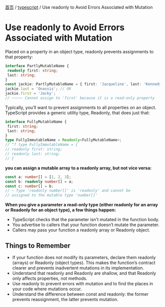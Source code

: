 [首页](https://printjs.github.io/blog) / [typescript](https://printjs.github.io/blog/docs/typescript) / Use readonly to Avoid Errors Associated with Mutation

# Use readonly to Avoid Errors Associated with Mutation

Placed on a property in an object type, readonly prevents assignments to that property:
```typescript
interface PartlyMutableName {
 readonly first: string;
 last: string;
}
const jackie: PartlyMutableName = { first: 'Jacqueline', last: 'Kennedy' };
jackie.last = 'Onassis'; // OK
jackie.first = 'Jacky';
// ~~~~~ Cannot assign to 'first' because it is a read-only property
```

Typically, you’ll want to prevent assignments to all properties on an object. TypeScript provides a generic utility type, Readonly<T>, that does just that:
```typescript
interface FullyMutableName {
 first: string;
 last: string;
}
type FullyImmutableName = Readonly<FullyMutableName>;
// ^? type FullyImmutableName = {
// readonly first: string;
// readonly last: string;
// }
```

**you can assign a mutable array to a readonly array, but not vice versa:**
```typescript
const a: number[] = [1, 2, 3];
const b: readonly number[] = a;
const c: number[] = b;
// ~ Type 'readonly number[]' is 'readonly' and cannot be
// assigned to the mutable type 'number[]'
```

**When you give a parameter a read-only type (either readonly for an array or Readonly for an object type), a few things happen:**
* TypeScript checks that the parameter isn’t mutated in the function body.
* You advertise to callers that your function doesn’t mutate the parameter.
* Callers may pass your function a readonly array or Readonly object.

## Things to Remember
* If your function does not modify its parameters, declare them readonly (arrays) or Readonly (object types). This makes the function’s contract clearer and prevents inadvertent mutations in its implementation.
* Understand that readonly and Readonly are shallow, and that Readonly only affects properties, not methods.
* Use readonly to prevent errors with mutation and to find the places in your code where mutations occur.
* Understand the difference between const and readonly: the former prevents reassignment, the latter prevents mutation.
